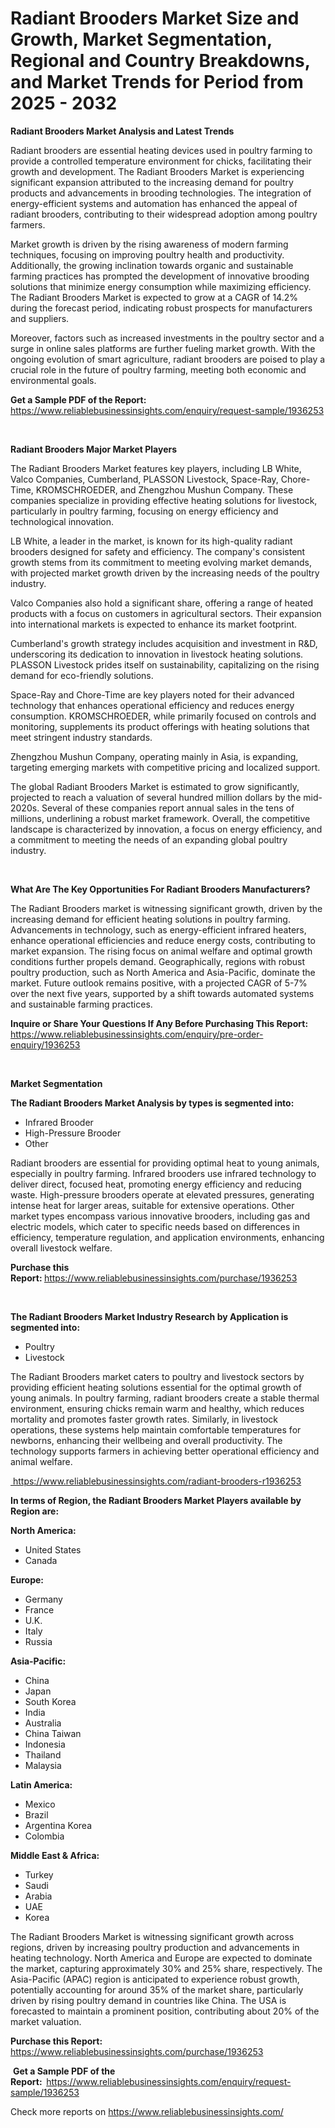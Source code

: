<p><h1>Radiant Brooders Market Size and Growth, Market Segmentation, Regional and Country Breakdowns, and Market Trends for Period from 2025 -  2032</h1></p><p><strong>Radiant Brooders Market Analysis and Latest Trends</strong></p>
<p><p>Radiant brooders are essential heating devices used in poultry farming to provide a controlled temperature environment for chicks, facilitating their growth and development. The Radiant Brooders Market is experiencing significant expansion attributed to the increasing demand for poultry products and advancements in brooding technologies. The integration of energy-efficient systems and automation has enhanced the appeal of radiant brooders, contributing to their widespread adoption among poultry farmers.</p><p>Market growth is driven by the rising awareness of modern farming techniques, focusing on improving poultry health and productivity. Additionally, the growing inclination towards organic and sustainable farming practices has prompted the development of innovative brooding solutions that minimize energy consumption while maximizing efficiency. The Radiant Brooders Market is expected to grow at a CAGR of 14.2% during the forecast period, indicating robust prospects for manufacturers and suppliers. </p><p>Moreover, factors such as increased investments in the poultry sector and a surge in online sales platforms are further fueling market growth. With the ongoing evolution of smart agriculture, radiant brooders are poised to play a crucial role in the future of poultry farming, meeting both economic and environmental goals.</p></p>
<p><strong>Get a Sample PDF of the Report:&nbsp;</strong> <a href="https://www.reliablebusinessinsights.com/enquiry/request-sample/1936253?utm_campaign=2820&utm_medium=2&utm_source=Github&utm_content=ia&utm_term=08042025&utm_id=radiant-brooders">https://www.reliablebusinessinsights.com/enquiry/request-sample/1936253</a></p>
<p>&nbsp;</p>
<p><strong>Radiant Brooders Major Market Players</strong></p>
<p><p>The Radiant Brooders Market features key players, including LB White, Valco Companies, Cumberland, PLASSON Livestock, Space-Ray, Chore-Time, KROMSCHROEDER, and Zhengzhou Mushun Company. These companies specialize in providing effective heating solutions for livestock, particularly in poultry farming, focusing on energy efficiency and technological innovation.</p><p>LB White, a leader in the market, is known for its high-quality radiant brooders designed for safety and efficiency. The company's consistent growth stems from its commitment to meeting evolving market demands, with projected market growth driven by the increasing needs of the poultry industry. </p><p>Valco Companies also hold a significant share, offering a range of heated products with a focus on customers in agricultural sectors. Their expansion into international markets is expected to enhance its market footprint.</p><p>Cumberland's growth strategy includes acquisition and investment in R&D, underscoring its dedication to innovation in livestock heating solutions. PLASSON Livestock prides itself on sustainability, capitalizing on the rising demand for eco-friendly solutions.</p><p>Space-Ray and Chore-Time are key players noted for their advanced technology that enhances operational efficiency and reduces energy consumption. KROMSCHROEDER, while primarily focused on controls and monitoring, supplements its product offerings with heating solutions that meet stringent industry standards.</p><p>Zhengzhou Mushun Company, operating mainly in Asia, is expanding, targeting emerging markets with competitive pricing and localized support.</p><p>The global Radiant Brooders Market is estimated to grow significantly, projected to reach a valuation of several hundred million dollars by the mid-2020s. Several of these companies report annual sales in the tens of millions, underlining a robust market framework. Overall, the competitive landscape is characterized by innovation, a focus on energy efficiency, and a commitment to meeting the needs of an expanding global poultry industry.</p></p>
<p>&nbsp;</p>
<p><strong>What Are The Key Opportunities For Radiant Brooders Manufacturers?</strong></p>
<p><p>The Radiant Brooders market is witnessing significant growth, driven by the increasing demand for efficient heating solutions in poultry farming. Advancements in technology, such as energy-efficient infrared heaters, enhance operational efficiencies and reduce energy costs, contributing to market expansion. The rising focus on animal welfare and optimal growth conditions further propels demand. Geographically, regions with robust poultry production, such as North America and Asia-Pacific, dominate the market. Future outlook remains positive, with a projected CAGR of 5-7% over the next five years, supported by a shift towards automated systems and sustainable farming practices.</p></p>
<p><strong>Inquire or Share Your Questions If Any Before Purchasing This Report:</strong> <a href="https://www.reliablebusinessinsights.com/enquiry/pre-order-enquiry/1936253?utm_campaign=2820&utm_medium=2&utm_source=Github&utm_content=ia&utm_term=08042025&utm_id=radiant-brooders">https://www.reliablebusinessinsights.com/enquiry/pre-order-enquiry/1936253</a></p>
<p>&nbsp;</p>
<p><strong>Market Segmentation</strong></p>
<p><strong>The Radiant Brooders Market Analysis by types is segmented into:</strong></p>
<p><ul><li>Infrared Brooder</li><li>High-Pressure Brooder</li><li>Other</li></ul></p>
<p><p>Radiant brooders are essential for providing optimal heat to young animals, especially in poultry farming. Infrared brooders use infrared technology to deliver direct, focused heat, promoting energy efficiency and reducing waste. High-pressure brooders operate at elevated pressures, generating intense heat for larger areas, suitable for extensive operations. Other market types encompass various innovative brooders, including gas and electric models, which cater to specific needs based on differences in efficiency, temperature regulation, and application environments, enhancing overall livestock welfare.</p></p>
<p><strong>Purchase this Report:&nbsp;</strong><a href="https://www.reliablebusinessinsights.com/purchase/1936253?utm_campaign=2820&utm_medium=2&utm_source=Github&utm_content=ia&utm_term=08042025&utm_id=radiant-brooders">https://www.reliablebusinessinsights.com/purchase/1936253</a></p>
<p>&nbsp;</p>
<p><strong>The Radiant Brooders Market Industry Research by Application is segmented into:</strong></p>
<p><ul><li>Poultry</li><li>Livestock</li></ul></p>
<p><p>The Radiant Brooders market caters to poultry and livestock sectors by providing efficient heating solutions essential for the optimal growth of young animals. In poultry farming, radiant brooders create a stable thermal environment, ensuring chicks remain warm and healthy, which reduces mortality and promotes faster growth rates. Similarly, in livestock operations, these systems help maintain comfortable temperatures for newborns, enhancing their wellbeing and overall productivity. The technology supports farmers in achieving better operational efficiency and animal welfare.</p></p>
<p><a href="https://www.reliablebusinessinsights.com/radiant-brooders-r1936253?utm_campaign=2820&utm_medium=2&utm_source=Github&utm_content=ia&utm_term=08042025&utm_id=radiant-brooders">&nbsp;https://www.reliablebusinessinsights.com/radiant-brooders-r1936253</a></p>
<p><strong>In terms of Region, the Radiant Brooders Market Players available by Region are:</strong></p>
<p>
    <p> <strong> North America: </strong>
        <ul>
            <li>United States</li>
            <li>Canada</li>
        </ul>
        </p> 
    <p> <strong> Europe: </strong>
        <ul>
            <li>Germany</li>
            <li>France</li>
            <li>U.K.</li>
            <li>Italy</li>
            <li>Russia</li>
        </ul>
        </p> 
    <p> <strong> Asia-Pacific: </strong>
        <ul>
            <li>China</li>
            <li>Japan</li>
            <li>South Korea</li>
            <li>India</li>
            <li>Australia</li>
            <li>China Taiwan</li>
            <li>Indonesia</li>
            <li>Thailand</li>
            <li>Malaysia</li>
        </ul>
        </p> 
    <p> <strong> Latin America: </strong>
        <ul>
            <li>Mexico</li>
            <li>Brazil</li>
            <li>Argentina Korea</li>
            <li>Colombia</li>
        </ul>
        </p> 
    <p> <strong> Middle East & Africa: </strong>
        <ul>
            <li>Turkey</li>
            <li>Saudi</li>
            <li>Arabia</li>
            <li>UAE</li>
            <li>Korea</li>
        </ul>
    </p>
    </p>
<p><p>The Radiant Brooders Market is witnessing significant growth across regions, driven by increasing poultry production and advancements in heating technology. North America and Europe are expected to dominate the market, capturing approximately 30% and 25% share, respectively. The Asia-Pacific (APAC) region is anticipated to experience robust growth, potentially accounting for around 35% of the market share, particularly driven by rising poultry demand in countries like China. The USA is forecasted to maintain a prominent position, contributing about 20% of the market valuation.</p></p>
<p><strong>Purchase this Report: </strong><a href="https://www.reliablebusinessinsights.com/purchase/1936253?utm_campaign=2820&utm_medium=2&utm_source=Github&utm_content=ia&utm_term=08042025&utm_id=radiant-brooders">https://www.reliablebusinessinsights.com/purchase/1936253</a></p>
<p>&nbsp;<strong>Get a Sample PDF of the Report:&nbsp;&nbsp;</strong><a href="https://www.reliablebusinessinsights.com/enquiry/request-sample/1936253?utm_campaign=2820&utm_medium=2&utm_source=Github&utm_content=ia&utm_term=08042025&utm_id=radiant-brooders">https://www.reliablebusinessinsights.com/enquiry/request-sample/1936253</a></p>
<p><strong></strong></p>
<p>Check more reports on <a href="https://www.reliablebusinessinsights.com/?utm_campaign=2820&utm_medium=2&utm_source=Github&utm_content=ia&utm_term=08042025&utm_id=radiant-brooders">https://www.reliablebusinessinsights.com/</a></p>